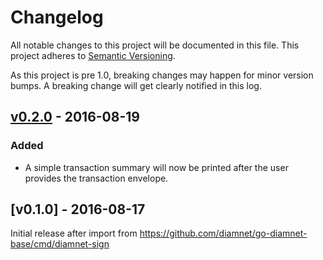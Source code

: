 # Changelog

All notable changes to this project will be documented in this
file.  This project adheres to [Semantic Versioning](http://semver.org/).

As this project is pre 1.0, breaking changes may happen for minor version
bumps.  A breaking change will get clearly notified in this log.

## [v0.2.0] - 2016-08-19

### Added

- A simple transaction summary will now be printed after the user provides the transaction envelope.

## [v0.1.0] - 2016-08-17

Initial release after import from https://github.com/diamnet/go-diamnet-base/cmd/diamnet-sign

[Unreleased]: https://github.com/diamnet/go/compare/diamnet-sign-v0.2.0...master
[v0.2.0]: https://github.com/diamnet/go/compare/diamnet-sign-v0.1.0...v0.2.0
